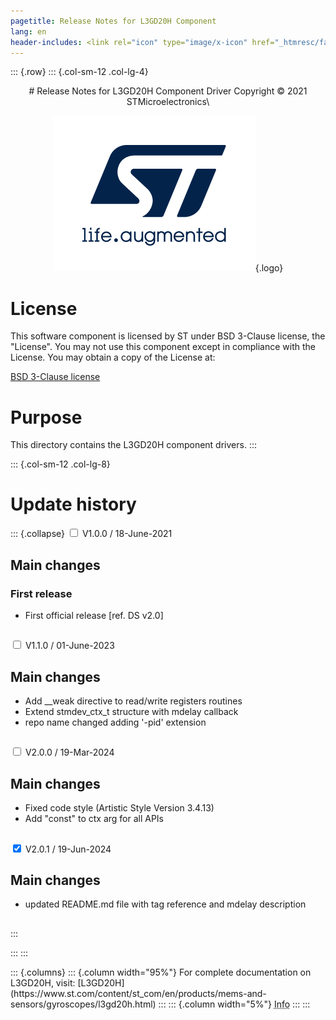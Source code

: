 ```yaml
---
pagetitle: Release Notes for L3GD20H Component
lang: en
header-includes: <link rel="icon" type="image/x-icon" href="_htmresc/favicon.png" />
---
```


::: {.row}
::: {.col-sm-12 .col-lg-4}

<center>
# Release Notes for L3GD20H Component Driver
Copyright &copy; 2021 STMicroelectronics\

[![ST logo](_htmresc/st_logo_2020.png)](https://www.st.com){.logo}
</center>

# License

This software component is licensed by ST under BSD 3-Clause license, the "License".
You may not use this component except in compliance with the License. You may obtain a copy of the License at:

[BSD 3-Clause license](https://opensource.org/licenses/BSD-3-Clause)

# Purpose

This directory contains the L3GD20H component drivers.
:::

::: {.col-sm-12 .col-lg-8}
# Update history

::: {.collapse}
<input type="checkbox" id="collapse-section1" aria-hidden="true">
<label for="collapse-section1" aria-hidden="true">V1.0.0 / 18-June-2021</label>
<div>

## Main changes

### First release

- First official release [ref. DS v2.0]

##

</div>

<input type="checkbox" id="collapse-section2" aria-hidden="true">
<label for="collapse-section2" aria-hidden="true">V1.1.0 / 01-June-2023</label>
<div>

## Main changes

- Add __weak directive to read/write registers routines
- Extend stmdev_ctx_t structure with mdelay callback
- repo name changed adding '-pid' extension

##

</div>

<input type="checkbox" id="collapse-section3" aria-hidden="true">
<label for="collapse-section3" aria-hidden="true">V2.0.0 / 19-Mar-2024</label>
<div>

## Main changes

- Fixed code style (Artistic Style Version 3.4.13)
- Add "const" to ctx arg for all APIs

##

</div>

<input type="checkbox" id="collapse-section4" checked aria-hidden="true">
<label for="collapse-section4" aria-hidden="true">V2.0.1 / 19-Jun-2024</label>
<div>

## Main changes

- updated README.md file with tag reference and mdelay description

##

</div>
:::


:::
:::

<footer class="sticky">
::: {.columns}
::: {.column width="95%"}
For complete documentation on L3GD20H,
visit:
[L3GD20H](https://www.st.com/content/st_com/en/products/mems-and-sensors/gyroscopes/l3gd20h.html)
:::
::: {.column width="5%"}
<abbr title="Based on template cx566953 version 2.0">Info</abbr>
:::
:::
</footer>
